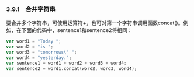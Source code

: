 ### 3.9.1　合并字符串

要合并多个字符串，可使用运算符+，也可对第一个字符串调用函数concat()。例如，在下面的代码中，sentence1和sentence2将相同：

```go
var word1 = "Today ";
var word2 = "is ";
var word3 = "tomorrows\' ";
var word4 = "yesterday.";
var sentence1 = word1 + word2 + word3 + word4;
var sentence2 = word1.concat(word2, word3, word4);
```


